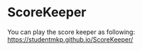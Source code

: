 # ScoreKeeper
You can play the score keeper as following:
https://studentmkp.github.io/ScoreKeeper/
